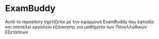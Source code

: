 # ExamBuddy
Αυτό το repository σχετίζεται με την εφαρμογή ExamBuddy που έφτιαξα και αποτελεί εργαλείο εξάσκησης για μαθήματα των Πανελλαδικών Εξετάσεων
